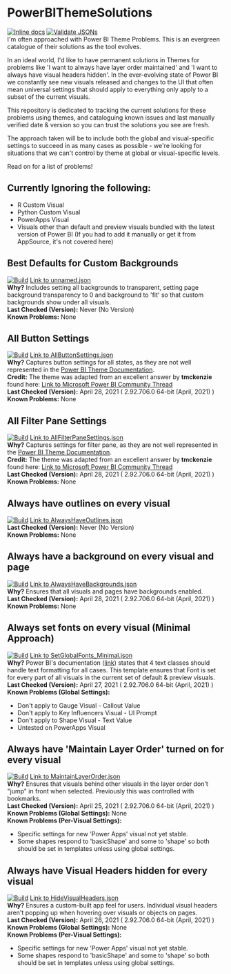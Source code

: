 # PowerBIThemeSolutions
[![Inline docs](http://inch-ci.org/github/MattRudy/PowerBIThemeSolutions.svg?branch=main&style=shields)](http://inch-ci.org/github/MattRudy/PowerBIThemeSolutions)
[![Validate JSONs](https://github.com/MattRudy/PowerBIThemeSolutions/actions/workflows/tests.yml/badge.svg?branch=main)](https://github.com/MattRudy/PowerBIThemeSolutions/actions/workflows/tests.yml)
<br>I'm often approached with Power BI Theme Problems. This is an evergreen catalogue of their solutions as the tool evolves.

In an ideal world, I'd like to have permanent solutions in Themes for problems like 'I want to always have layer order maintained' and 'I want to always have visual headers hidden'. In the ever-evolving state of Power BI we constantly see new visuals released and changes to the UI that often mean universal settings that should apply to everything only apply to a subset of the current visuals.

This repository is dedicated to tracking the current solutions for these problems using themes, and cataloguing known issues and last manually verified date & version so you can trust the solutions you see are fresh.

The approach taken will be to include both the global and visual-specific settings to succeed in as many cases as possible - we're looking for situations that we can't control by theme at global or visual-specific levels.

Read on for a list of problems!

## Currently Ignoring the following:
* R Custom Visual
* Python Custom Visual
* PowerApps Visual
* Visuals other than default and preview visuals bundled with the latest version of Power BI (If you had to add it manually or get it from AppSource, it's not covered here)

## Best Defaults for Custom Backgrounds
[![Build](https://img.shields.io/badge/Build-Unverified-yellow.svg)](https://github.com/MattRudy/PowerBIThemeSolutions/edit/main/README.md) [Link to unnamed.json](https://github.com/MattRudy/PowerBIThemeSolutions/edit/main/README.md)
<br>**Why?** Includes setting all backgrounds to transparent, setting page background transparency to 0 and background to 'fit' so that custom backgrounds show under all visuals.
<br>**Last Checked (Version):** Never (No Version)
<br>**Known Problems:** None

## All Button Settings
[![Build](https://img.shields.io/badge/Build-Verified-brightgreen.svg)](https://github.com/MattRudy/PowerBIThemeSolutions/blob/main/src/AllButtonSettings.json) [Link to AllButtonSettings.json](https://github.com/MattRudy/PowerBIThemeSolutions/blob/main/src/AllButtonSettings.json)
<br>**Why?** Captures button settings for all states, as they are not well represented in the [Power BI Theme Documentation](https://docs.microsoft.com/en-us/power-bi/create-reports/desktop-report-themes#setting-formatted-text-defaults).
<br>**Credit:** The theme was adapted from an excellent answer by **tmckenzie** found here: [Link to Microsoft Power BI Community Thread](https://community.powerbi.com/t5/Developer/actionButton-Power-BI-JSON-Theme/m-p/640749)
<br>**Last Checked (Version):** April 28, 2021 ( 2.92.706.0 64-bit (April, 2021) )
<br>**Known Problems:** None

## All Filter Pane Settings
[![Build](https://img.shields.io/badge/Build-Verified-brightgreen.svg)](https://github.com/MattRudy/PowerBIThemeSolutions/blob/main/src/AllFilterPaneSettings.json) [Link to AllFilterPaneSettings.json](https://github.com/MattRudy/PowerBIThemeSolutions/blob/main/src/AllFilterPaneSettings.json)
<br>**Why?** Captures settings for filter pane, as they are not well represented in the [Power BI Theme Documentation](https://docs.microsoft.com/en-us/power-bi/create-reports/desktop-report-themes#setting-formatted-text-defaults).
<br>**Credit:** The theme was adapted from an excellent answer by **tmckenzie** found here: [Link to Microsoft Power BI Community Thread](https://community.powerbi.com/t5/Developer/actionButton-Power-BI-JSON-Theme/m-p/640749)
<br>**Last Checked (Version):** April 28, 2021 ( 2.92.706.0 64-bit (April, 2021) )
<br>**Known Problems:** None

## Always have outlines on every visual
[![Build](https://img.shields.io/badge/Build-Unverified-yellow.svg)](https://github.com/MattRudy/PowerBIThemeSolutions/edit/main/README.md) [Link to AlwaysHaveOutlines.json](https://github.com/MattRudy/PowerBIThemeSolutions/blob/main/src/AlwaysHaveOutlines.json)
<br>**Last Checked (Version):** Never (No Version)
<br>**Known Problems:** None

## Always have a background on every visual and page
[![Build](https://img.shields.io/badge/Build-Verified-brightgreen.svg)](https://github.com/MattRudy/PowerBIThemeSolutions/blob/main/src/AlwaysHaveBackgrounds.json) [Link to AlwaysHaveBackgrounds.json](https://github.com/MattRudy/PowerBIThemeSolutions/blob/main/src/AlwaysHaveBackgrounds.json)
<br>**Why?** Ensures that all visuals and pages have backgrounds enabled.
<br>**Last Checked (Version):** April 28, 2021 ( 2.92.706.0 64-bit (April, 2021) )
<br>**Known Problems:** None

## Always set fonts on every visual (Minimal Approach)
[![Build](https://img.shields.io/badge/Build-Failing-orange.svg)](https://github.com/MattRudy/PowerBIThemeSolutions/blob/main/src/SetGlobalFonts_Minimal.json) [Link to SetGlobalFonts_Minimal.json](https://github.com/MattRudy/PowerBIThemeSolutions/blob/main/src/SetGlobalFonts_Minimal.json)
<br>**Why?** Power BI's documentation ([link](https://docs.microsoft.com/en-us/power-bi/create-reports/desktop-report-themes#setting-formatted-text-defaults)) states that 4 text classes should handle text formatting for all cases. This template ensures that Font is set for every part of all visuals in the current set of default & preview visuals.
<br>**Last Checked (Version):** April 27, 2021 ( 2.92.706.0 64-bit (April, 2021) )
<br>**Known Problems (Global Settings):**
* Don't apply to Gauge Visual - Callout Value
* Don't apply to Key Influencers Visual - UI Prompt
* Don't apply to Shape Visual - Text Value
* Untested on PowerApps Visual

## Always have 'Maintain Layer Order' turned on for every visual
[![Build](https://img.shields.io/badge/Build-Verified-brightgreen.svg)](https://github.com/MattRudy/PowerBIThemeSolutions/blob/main/src/MaintainLayerOrder.json) [Link to MaintainLayerOrder.json](https://github.com/MattRudy/PowerBIThemeSolutions/blob/main/src/MaintainLayerOrder.json)
<br>**Why?** Ensures that visuals behind other visuals in the layer order don't "jump" in front when selected. Previously this was controlled with bookmarks.
<br>**Last Checked (Version):** April 25, 2021 ( 2.92.706.0 64-bit (April, 2021) )
<br>**Known Problems (Global Settings):** None
<br>**Known Problems (Per-Visual Settings):**
* Specific settings for new 'Power Apps' visual not yet stable.
* Some shapes respond to 'basicShape' and some to 'shape' so both should be set in templates unless using global settings.

## Always have Visual Headers hidden for every visual
[![Build](https://img.shields.io/badge/Build-Verified-brightgreen.svg)](https://github.com/MattRudy/PowerBIThemeSolutions/blob/main/src/HideVisualHeaders.json) [Link to HideVisualHeaders.json](https://github.com/MattRudy/PowerBIThemeSolutions/blob/main/src/HideVisualHeaders.json)
<br>**Why?** Ensures a custom-built app feel for users. Individual visual headers aren't popping up when hovering over visuals or objects on pages.
<br>**Last Checked (Version):** April 26, 2021 ( 2.92.706.0 64-bit (April, 2021) )
<br>**Known Problems (Global Settings):** None
<br>**Known Problems (Per-Visual Settings):**
* Specific settings for new 'Power Apps' visual not yet stable.
* Some shapes respond to 'basicShape' and some to 'shape' so both should be set in templates unless using global settings.
